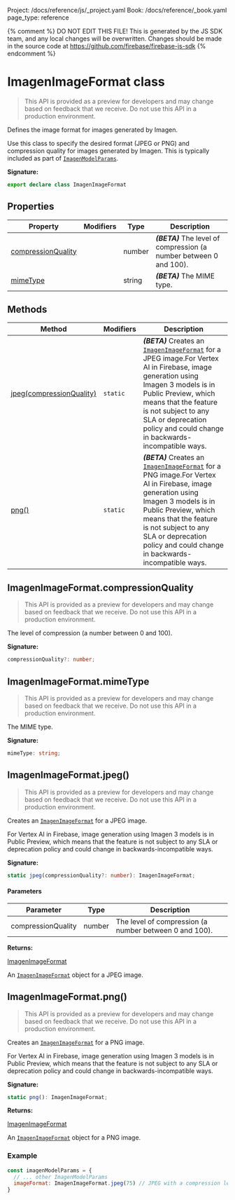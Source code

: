Project: /docs/reference/js/_project.yaml
Book: /docs/reference/_book.yaml
page_type: reference

{% comment %}
DO NOT EDIT THIS FILE!
This is generated by the JS SDK team, and any local changes will be
overwritten. Changes should be made in the source code at
https://github.com/firebase/firebase-js-sdk
{% endcomment %}

# ImagenImageFormat class
> This API is provided as a preview for developers and may change based on feedback that we receive. Do not use this API in a production environment.
> 

Defines the image format for images generated by Imagen.

Use this class to specify the desired format (JPEG or PNG) and compression quality for images generated by Imagen. This is typically included as part of <code>[ImagenModelParams](./vertexai.imagenmodelparams.md#imagenmodelparams_interface)</code>.

<b>Signature:</b>

```typescript
export declare class ImagenImageFormat 
```

## Properties

|  Property | Modifiers | Type | Description |
|  --- | --- | --- | --- |
|  [compressionQuality](./vertexai.imagenimageformat.md#imagenimageformatcompressionquality) |  | number | <b><i>(BETA)</i></b> The level of compression (a number between 0 and 100). |
|  [mimeType](./vertexai.imagenimageformat.md#imagenimageformatmimetype) |  | string | <b><i>(BETA)</i></b> The MIME type. |

## Methods

|  Method | Modifiers | Description |
|  --- | --- | --- |
|  [jpeg(compressionQuality)](./vertexai.imagenimageformat.md#imagenimageformatjpeg) | <code>static</code> | <b><i>(BETA)</i></b> Creates an <code>[ImagenImageFormat](./vertexai.imagenimageformat.md#imagenimageformat_class)</code> for a JPEG image.<!-- -->For Vertex AI in Firebase, image generation using Imagen 3 models is in Public Preview, which means that the feature is not subject to any SLA or deprecation policy and could change in backwards-incompatible ways. |
|  [png()](./vertexai.imagenimageformat.md#imagenimageformatpng) | <code>static</code> | <b><i>(BETA)</i></b> Creates an <code>[ImagenImageFormat](./vertexai.imagenimageformat.md#imagenimageformat_class)</code> for a PNG image.<!-- -->For Vertex AI in Firebase, image generation using Imagen 3 models is in Public Preview, which means that the feature is not subject to any SLA or deprecation policy and could change in backwards-incompatible ways. |

## ImagenImageFormat.compressionQuality

> This API is provided as a preview for developers and may change based on feedback that we receive. Do not use this API in a production environment.
> 

The level of compression (a number between 0 and 100).

<b>Signature:</b>

```typescript
compressionQuality?: number;
```

## ImagenImageFormat.mimeType

> This API is provided as a preview for developers and may change based on feedback that we receive. Do not use this API in a production environment.
> 

The MIME type.

<b>Signature:</b>

```typescript
mimeType: string;
```

## ImagenImageFormat.jpeg()

> This API is provided as a preview for developers and may change based on feedback that we receive. Do not use this API in a production environment.
> 

Creates an <code>[ImagenImageFormat](./vertexai.imagenimageformat.md#imagenimageformat_class)</code> for a JPEG image.

For Vertex AI in Firebase, image generation using Imagen 3 models is in Public Preview, which means that the feature is not subject to any SLA or deprecation policy and could change in backwards-incompatible ways.

<b>Signature:</b>

```typescript
static jpeg(compressionQuality?: number): ImagenImageFormat;
```

#### Parameters

|  Parameter | Type | Description |
|  --- | --- | --- |
|  compressionQuality | number | The level of compression (a number between 0 and 100). |

<b>Returns:</b>

[ImagenImageFormat](./vertexai.imagenimageformat.md#imagenimageformat_class)

An <code>[ImagenImageFormat](./vertexai.imagenimageformat.md#imagenimageformat_class)</code> object for a JPEG image.

## ImagenImageFormat.png()

> This API is provided as a preview for developers and may change based on feedback that we receive. Do not use this API in a production environment.
> 

Creates an <code>[ImagenImageFormat](./vertexai.imagenimageformat.md#imagenimageformat_class)</code> for a PNG image.

For Vertex AI in Firebase, image generation using Imagen 3 models is in Public Preview, which means that the feature is not subject to any SLA or deprecation policy and could change in backwards-incompatible ways.

<b>Signature:</b>

```typescript
static png(): ImagenImageFormat;
```
<b>Returns:</b>

[ImagenImageFormat](./vertexai.imagenimageformat.md#imagenimageformat_class)

An <code>[ImagenImageFormat](./vertexai.imagenimageformat.md#imagenimageformat_class)</code> object for a PNG image.

### Example


```javascript
const imagenModelParams = {
  // ... other ImagenModelParams
  imageFormat: ImagenImageFormat.jpeg(75) // JPEG with a compression level of 75.
}

```

